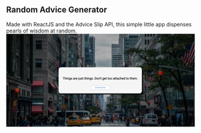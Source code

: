 ## Random Advice Generator
Made with ReactJS and the Advice Slip API, this simple little app dispenses pearls of wisdom at random.
<img src="https://github.com/grittygrady/advice-app-react/blob/master/Screen%20Shot%202021-03-04%20at%203.42.04%20PM.png?raw=true">
